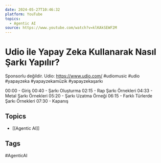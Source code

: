 ```yaml
---
date: 2024-05-27T10:46:32
platform: YouTube
topics:
  - Agentic AI
source: https://www.youtube.com/watch?v=klKAkSEWF2M
---
```

# Udio ile Yapay Zeka Kullanarak Nasıl Şarkı Yapılır?

Sponsorlu değildir.
Udio: https://www.udio.com/
#udiomusic #udio #yapayzeka #yapayzekamüzik #yapayzekaşarkı

00:00 - Giriş
00:40 - Şarkı Oluşturma
02:15 - Rap Şarkı Örnekleri
04:33 - Metal Şarkı Örnekleri
05:20 - Şarkı Uzatma Örneği
06:15 - Farklı Türlerde Şarkı Örnekleri
07:30 - Kapanış

## Topics
- [[Agentic AI]]

## Tags
#AgenticAI